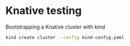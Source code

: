 # Knative testing

Bootstrapping a Knative cluster with kind 

```sh
kind create cluster --config kind-config.yaml
```
